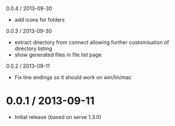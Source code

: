 0.0.4 / 2013-09-30

  * add icons for folders

0.0.3 / 2013-09-30

  * extract directory from connect allowing further customisation of directory listing
  * show generated files in file list page

0.0.2 / 2013-09-11

  * Fix line endings so it should work on win/lin/mac

0.0.1 / 2013-09-11
==================

  * Initial release (based on serve 1.3.0)
